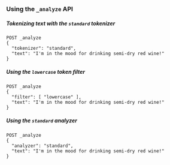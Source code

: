 ### Using the `_analyze` API

##### Tokenizing text with the `standard` tokenizer

```
POST _analyze
{
  "tokenizer": "standard",
  "text": "I'm in the mood for drinking semi-dry red wine!"
}
```

##### Using the `lowercase` token filter

```
POST _analyze
{
  "filter": [ "lowercase" ],
  "text": "I'm in the mood for drinking semi-dry red wine!"
}
```

##### Using the `standard` analyzer

```
POST _analyze
{
  "analyzer": "standard",
  "text": "I'm in the mood for drinking semi-dry red wine!"
}
```